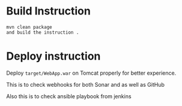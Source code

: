 

# Build Instruction


```
mvn clean package
and build the instruction .
```

# Deploy instruction

Deploy ```target/WebApp.war``` on Tomcat properly for better experience.

This is to check webhooks for both Sonar and as well as GitHub

Also this is to check ansible playbook from jenkins

